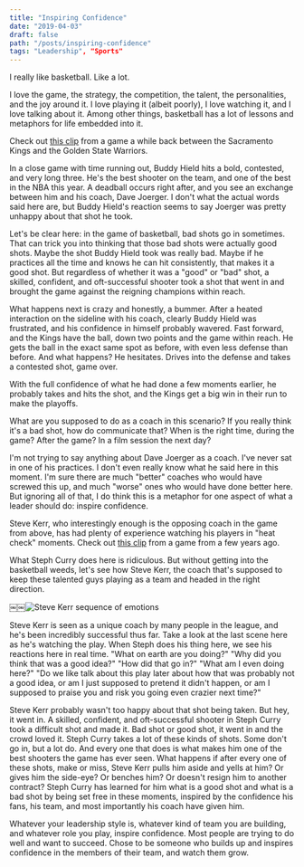 ```yaml
---
title: "Inspiring Confidence"
date: "2019-04-03"
draft: false
path: "/posts/inspiring-confidence"
tags: "Leadership", "Sports"
---
```


I really like basketball. Like a lot.

I love the game, the strategy, the competition, the talent, the personalities, and the joy around it. I love playing it (albeit poorly), I love watching it, and I love talking about it. Among other things, basketball has a lot of lessons and metaphors for life embedded into it.

Check out [this clip](https://www.youtube.com/watch?v=LcqDydmVa-s) from a game a while back between the Sacramento Kings and the Golden State Warriors.

In a close game with time running out, Buddy Hield hits a bold, contested, and very long three. He's the best shooter on the team, and one of the best in the NBA this year. A deadball occurs right after, and you see an exchange between him and his coach, Dave Joerger. I don't what the actual words said here are, but Buddy Hield's reaction seems to say Joerger was pretty unhappy about that shot he took.

Let's be clear here: in the game of basketball, bad shots go in sometimes. That can trick you into thinking that those bad shots were actually good shots. Maybe the shot Buddy Hield took was really bad. Maybe if he practices all the time and knows he can hit consistently, that makes it a good shot. But regardless of whether it was a "good" or "bad" shot, a skilled, confident, and oft-successful shooter took a shot that went in and brought the game against the reigning champions within reach.

What happens next is crazy and honestly, a bummer. After a heated interaction on the sideline with his coach, clearly Buddy Hield was frustrated, and his confidence in himself probably wavered. Fast forward, and the Kings have the ball, down two points and the game within reach. He gets the ball in the exact same spot as before, with even less defense than before. And what happens? He hesitates. Drives into the defense and takes a contested shot, game over.

With the full confidence of what he had done a few moments earlier, he probably takes and hits the shot, and the Kings get a big win in their run to make the playoffs.

What are you supposed to do as a coach in this scenario? If you really think it's a bad shot, how do communicate that? When is the right time, during the game? After the game? In a film session the next day?

I'm not trying to say anything about Dave Joerger as a coach. I've never sat in one of his practices. I don't even really know what he said here in this moment. I'm sure there are much "better" coaches who would have screwed this up, and much "worse" ones who would have done better here. But ignoring all of that, I do think this is a metaphor for one aspect of what a leader should do: inspire confidence.

Steve Kerr, who interestingly enough is the opposing coach in the game from above, has had plenty of experience watching his players in "heat check" moments. Check out [this clip](https://www.youtube.com/watch?v=NudiJUlxb10) from a game from a few years ago.

What Steph Curry does here is ridiculous. But without getting into the basketball weeds, let's see how Steve Kerr, the coach that's supposed to keep these talented guys playing as a team and headed in the right direction.

￼￼![Steve Kerr sequence of emotions](https://i.insider.com/552429f1eab8ea7a24fc827d?width=600&format=gif)

Steve Kerr is seen as a unique coach by many people in the league, and he's been incredibly successful thus far. Take a look at the last scene here as he's watching the play. When Steph does his thing here, we see his reactions here in real time. "What on earth are you doing?" "Why did you think that was a good idea?" "How did that go in?" "What am I even doing here?" "Do we like talk about this play later about how that was probably not a good idea, or am I just supposed to pretend it didn't happen, or am I supposed to praise you and risk you going even crazier next time?"

Steve Kerr probably wasn't too happy about that shot being taken. But hey, it went in. A skilled, confident, and oft-successful shooter in Steph Curry took a difficult shot and made it. Bad shot or good shot, it went in and the crowd loved it. Steph Curry takes a lot of these kinds of shots. Some don't go in, but a lot do. And every one that does is what makes him one of the best shooters the game has ever seen. What happens if after every one of these shots, make or miss, Steve Kerr pulls him aside and yells at him? Or gives him the side-eye? Or benches him? Or doesn't resign him to another contract? Steph Curry has learned for him what is a good shot and what is a bad shot by being set free in these moments, inspired by the confidence his fans, his team, and most importantly his coach have given him.

Whatever your leadership style is, whatever kind of team you are building, and whatever role you play, inspire confidence. Most people are trying to do well and want to succeed. Chose to be someone who builds up and inspires confidence in the members of their team, and watch them grow.
